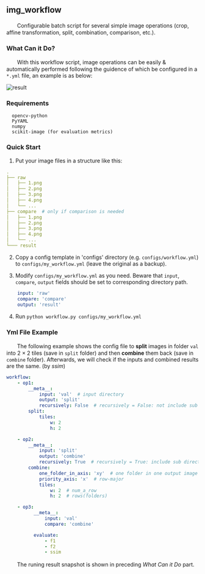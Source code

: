 ## img_workflow
　　Configurable batch script for several simple image operations (crop, affine transformation, split, combination, comparison, etc.).

### What Can it Do?

　　With this workflow script, image operations can be easily & automatically performed following the guidence of which be configured in a `*.yml` file, an example is as below:

![result](http://www.xyu.ink/wp-content/uploads/2019/11/workflow.png)

### Requirements

```
  opencv-python  
  PyYAML
  numpy
  scikit-image (for evaluation metrics)
```

### Quick Start

1. Put your image files in a structure like this:

```yaml
. 
├── raw
│   ├── 1.png
│   ├── 2.png
│   ├── 3.png
│   ├── 4.png
│   └── ...
├── compare  # only if comparison is needed
│   ├── 1.png
│   ├── 2.png
│   ├── 3.png
│   ├── 4.png
│   └── ...
└─── result
```

2. Copy a config template in 'configs' directory (e.g. `configs/workflow.yml`) to `configs/my_workflow.yml` (leave the original as a backup).

3. Modify `configs/my_workflow.yml` as you need. Beware that `input`, `compare`, `output` fields should be set to corresponding directory path.
```yaml
    input: 'raw'
    compare: 'compare'
    output: 'result'
```

4. Run `python workflow.py configs/my_workflow.yml`

### Yml File Example

　　The following example shows the config file to **split** images in folder `val` into 2 × 2 tiles (save in `split` folder) and then **combine** them back (save in `combine` folder). Afterwards, we will check if the inputs and combined results are the same. (by *ssim*)

```yaml
workflow:
    - op1:
        __meta__:
            input: 'val'  # input directory
            output: 'split'
            recursively: False  # recursively = False: not include sub directory
        split:
            tiles:
                w: 2
                h: 2

    - op2:
        __meta__:
            input: 'split'
            output: 'combine'
            recursively: True  # recursively = True: include sub directory
        combine:
            one_folder_in_axis: 'xy'  # one folder in one output image
            priority_axis: 'x'  # row-major
            tiles:
                w: 2  # num_a_row
                h: 2  # rows(folders)

    - op3:
          __meta__:
              input: 'val'
              compare: 'combine'

          evaluate:
              - f1
              - f2
              - ssim
```

　　The runing result snapshot is shown in preceding *What Can it Do* part.



